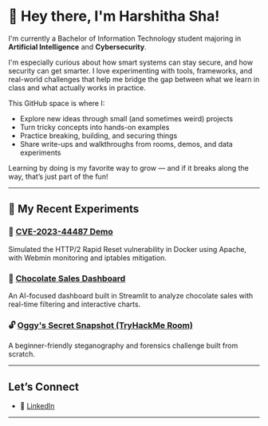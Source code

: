 # 👋 Hey there, I'm Harshitha Sha!

 I'm currently a Bachelor of Information Technology student majoring in **Artificial Intelligence** and **Cybersecurity**.

I'm especially curious about how smart systems can stay secure, and how security can get smarter. I love experimenting with tools, frameworks, and real-world challenges that help me bridge the gap between what we learn in class and what actually works in practice.

This GitHub space is where I:
- Explore new ideas through small (and sometimes weird) projects
- Turn tricky concepts into hands-on examples
- Practice breaking, building, and securing things 
- Share write-ups and walkthroughs from rooms, demos, and data experiments

Learning by doing is my favorite way to grow — and if it breaks along the way, that’s just part of the fun!

---

## 🧪 My Recent Experiments

### 🔐 [CVE-2023-44487 Demo](https://github.com/zanks08/cve-2023-44487-demo)  
Simulated the HTTP/2 Rapid Reset vulnerability in Docker using Apache, with Webmin monitoring and iptables mitigation.

### 🍫 [Chocolate Sales Dashboard](https://github.com/zanks08/chocolate-sales-dashboard)  
An AI-focused dashboard built in Streamlit to analyze chocolate sales with real-time filtering and interactive charts.

### 🔓 [Oggy's Secret Snapshot (TryHackMe Room)](https://tryhackme.com/room/oggy-secret-snapshot)  
A beginner-friendly steganography and forensics challenge built from scratch.  

---


##  Let’s Connect

- 🔗 [LinkedIn](https://www.linkedin.com/in/harshitha-sha-005b88361/)  


---

